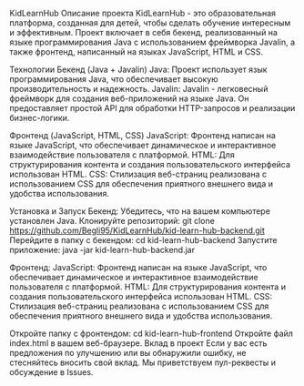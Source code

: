 KidLearnHub
Описание проекта
KidLearnHub - это образовательная платформа, созданная для детей, чтобы сделать обучение интересным и эффективным. Проект включает в себя бекенд, 
реализованный на языке программирования Java с использованием фреймворка Javalin, а также фронтенд, написанный на языках JavaScript, HTML и CSS.

Технологии
      Бекенд (Java + Javalin)
      Java: Проект использует язык программирования Java, что обеспечивает высокую производительность и надежность.
      Javalin: Javalin - легковесный фреймворк для создания веб-приложений на языке Java. Он предоставляет простой API для обработки HTTP-запросов и реализации бизнес-логики.

Фронтенд (JavaScript, HTML, CSS)
      JavaScript: Фронтенд написан на языке JavaScript, что обеспечивает динамическое и интерактивное взаимодействие пользователя с платформой.
      HTML: Для структурирования контента и создания пользовательского интерфейса использован HTML.
      CSS: Стилизация веб-страниц реализована с использованием CSS для обеспечения приятного внешнего вида и удобства использования.

Установка и Запуск
Бекенд:
      Убедитесь, что на вашем компьютере установлен Java.
      Клонируйте репозиторий: git clone https://github.com/Begli95/KidLearnHub/kid-learn-hub-backend.git
      Перейдите в папку с бекендом: cd kid-learn-hub-backend
      Запустите приложение: java -jar kid-learn-hub-backend.jar
      
Фронтенд:
      JavaScript: Фронтенд написан на языке JavaScript, что обеспечивает динамическое и интерактивное взаимодействие пользователя с платформой.
      HTML: Для структурирования контента и создания пользовательского интерфейса использован HTML.
      CSS: Стилизация веб-страниц реализована с использованием CSS для обеспечения приятного внешнего вида и удобства использования.

Откройте папку с фронтендом: cd kid-learn-hub-frontend
Откройте файл index.html в вашем веб-браузере.
Вклад в проект
Если у вас есть предложения по улучшению или вы обнаружили ошибку, не стесняйтесь вносить свой вклад. Мы приветствуем пул-реквесты и обсуждение в Issues.

